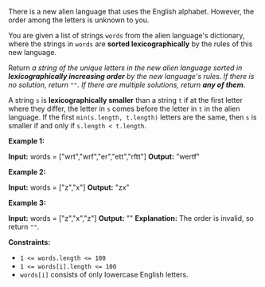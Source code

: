 
There is a new alien language that uses the English alphabet. However, the order among the letters is unknown to you.

You are given a list of strings  `words`  from the alien language's dictionary, where the strings in  `words`  are  **sorted lexicographically**  by the rules of this new language.

Return  _a string of the unique letters in the new alien language sorted in  **lexicographically increasing order**  by the new language's rules. If there is no solution, return_ `""`_. If there are multiple solutions, return  **any of them**_.

A string  `s`  is  **lexicographically smaller**  than a string  `t`  if at the first letter where they differ, the letter in  `s`  comes before the letter in  `t`  in the alien language. If the first  `min(s.length, t.length)`  letters are the same, then  `s`  is smaller if and only if  `s.length < t.length`.

**Example 1:**

**Input:** words = ["wrt","wrf","er","ett","rftt"]
**Output:** "wertf"

**Example 2:**

**Input:** words = ["z","x"]
**Output:** "zx"

**Example 3:**

**Input:** words = ["z","x","z"]
**Output:** ""
**Explanation:** The order is invalid, so return `""`.

**Constraints:**

-   `1 <= words.length <= 100`
-   `1 <= words[i].length <= 100`
-   `words[i]`  consists of only lowercase English letters.
